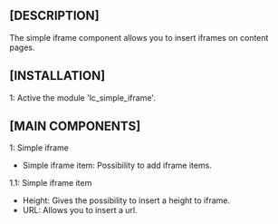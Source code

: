[DESCRIPTION]
---------------------
The simple iframe component allows you to insert iframes on content pages.


[INSTALLATION]
---------------------
1: Active the module 'lc_simple_iframe'.


[MAIN COMPONENTS]
---------------------
1:	Simple iframe
  - Simple iframe item: Possibility to add iframe items.
  
1.1: Simple iframe item
  - Height: Gives the possibility to insert a height to iframe.
  - URL: Allows you to insert a url.
